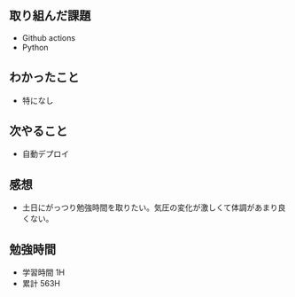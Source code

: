 ## 取り組んだ課題

- Github actions
- Python

## わかったこと

- 特になし

## 次やること

- 自動デプロイ

## 感想

- 土日にがっつり勉強時間を取りたい。気圧の変化が激しくて体調があまり良くない。

## 勉強時間

- 学習時間 1H
- 累計 563H
